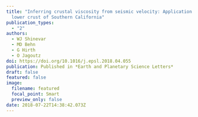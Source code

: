 ```yaml
---
title: "Inferring crustal viscosity from seismic velocity: Application to the
  lower crust of Southern California"
publication_types:
  - "2"
authors:
  - WJ Shinevar
  - MD Behn
  - G Hirth
  - O Jagoutz
doi: https://doi.org/10.1016/j.epsl.2018.04.055
publication: Published in *Earth and Planetary Science Letters*
draft: false
featured: false
image:
  filename: featured
  focal_point: Smart
  preview_only: false
date: 2018-07-22T14:38:42.073Z
---
```

